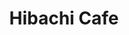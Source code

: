 ---
layout: place
title: "Hibachi Cafe"
permalink: /north-carolina/greensboro/hibachi-cafe.html
stateAbbr: NC
stateName: North Carolina
cityName: Greensboro
seo:
  name: "Hibachi Cafe"
  type: Restaurant
  links: https://www.hibachicafenorthcarolina.com/zdoq28ba/hibachi-cafe-greensboro-27401/order-online
description: "Hibachi Cafe serves delicious sushi in Greensboro, North Carolina. Try fresh Japanese dishes for a great dining experience. Available for takeout, delivery, lunch, and dinner."
place_id: ChIJuSVHIR8ZU4gR7aC73NHmlCs
photos:
  - name: >-
      places/ChIJuSVHIR8ZU4gR7aC73NHmlCs/photos/AeeoHcLZpKDvVeqleGa5795PuKYyYd3t49-JySCnpdwfzz_M_3Vmru6sl0H1i0I2xQp69_0535CKmmWx9sd0d91vjlgwuC7wmLs325kzi_zXhm7k2HMgQCRf104AMMNs2aArrDH9Y3jryikChWqtVQSdvk9GEmaXvUoI9ISd_18ibpYS6aDnh3YFbGVisZsYBitCknHbZFXXhsJ_fl2RYexyxRil2dALxNo_gWPQyizS4ZKYAB8PnQ4PAU7kNyinvrvFAbOv8hpWWUScHG5uPI5LMgeNympRsg4mP8oP2rGACukh39PeX708fyhLpgIuVLqkeFjtjw7UYh2od7bqVcasv5acPDZUEaHGJIF_lY_Z3pmMompKQovmkR-N_BCSRC3VOlghhI6kzaXWMnEvOPVM0gBrBn2dRYhB0kZ87DY_SjM
    widthPx: 4032
    heightPx: 3024
    authorAttributions:
      - displayName: Onna Jordan
        uri: https://maps.google.com/maps/contrib/103604119528279046596
        photoUri: >-
          https://lh3.googleusercontent.com/a-/ALV-UjVvlX2-ObD_cjlvXjivMo65gf5Kna6SsJ27ixF4oIUPlAXHpVqB=s100-p-k-no-mo
    flagContentUri: >-
      https://www.google.com/local/imagery/report/?cb_client=maps_api_places.places_api&image_key=!1e10!2sCIHM0ogKEICAgICT1r-eMw&hl=en-US
    googleMapsUri: >-
      https://www.google.com/maps/place//data=!3m4!1e2!3m2!1sCIHM0ogKEICAgICT1r-eMw!2e10!4m2!3m1!1s0x8853191f214725b9:0x2b94e6d1dcbba0ed
  - name: >-
      places/ChIJuSVHIR8ZU4gR7aC73NHmlCs/photos/AeeoHcJXV8NMQ8eK2VIEq8C2HG9LpVxpQQsgmUwrbSr_TNNxWlhyPFrpbupy6qO562Im4NF0RjwRqpTC5GGrcd9pwSnsxBZX1SVPsv8fnekC2dd8JcmydxjNG-MWcfCjhA1NgtblR4mhmxgE9mzPkXXasF-HTY-3xa_Lmkf3c4cgP2d9SxpCtZtNHzCLiFE_UxbMl3Q4aEmIlOJ5age1qpyaT7PDvLGtpMdmeqlv6YeSmpcWUqj-cFt63jKjf2DCH0CCMFAwYCqF9ZXIVKCCqzxYBg8ejfDtFXhGcJSdcxHq4pmdC0xzqMVZsj16FSIYJpa_EjkiFCHoDfCMs_1xFMSRV4ln7AhV2qOJaB8aiSmFEm3G9q1FfC7k72bYZQvGcC6Yatv8JDs1vVOo2qcXhk16fMEUZoxNJC75ReNz2MLJuLjX8WPj
    widthPx: 3024
    heightPx: 4032
    authorAttributions:
      - displayName: Michael Stradler
        uri: https://maps.google.com/maps/contrib/108654488828871886041
        photoUri: >-
          https://lh3.googleusercontent.com/a/ACg8ocL2Kah5UfDjaRi7ATF7Bt0oq4NhAEgbQkDhpoGxHHZNGMaC0w=s100-p-k-no-mo
    flagContentUri: >-
      https://www.google.com/local/imagery/report/?cb_client=maps_api_places.places_api&image_key=!1e10!2sCIHM0ogKEICAgIDXyeXqpAE&hl=en-US
    googleMapsUri: >-
      https://www.google.com/maps/place//data=!3m4!1e2!3m2!1sCIHM0ogKEICAgIDXyeXqpAE!2e10!4m2!3m1!1s0x8853191f214725b9:0x2b94e6d1dcbba0ed
  - name: >-
      places/ChIJuSVHIR8ZU4gR7aC73NHmlCs/photos/AeeoHcLrl8FjTC2xhqGQ3lOG_B0nmshPaa1fjNEBRquz7_UopXJw5qscLgNZgGcsVrgYvHJxqmNovFdYS0VvuXCTAqnJhkEgXyw8neYOmUe-_zUVBsPUXGlZSZeXz37kTLrDmFMVhGRsH_dPI6JTIFTIFxX5zSLoNas7VB-yHgd9Ns52HEc6WhNqqIRZ55kaxsG_QC4GdPt7-cb7xTiyUIEEU2tcnu_dV05WuEELqWgb2_W-JBH-Pk2U24uNgsPLbr2MGdQWVNqPkcaNQEWAj2oevlLZ4Vwgnw9ZGQyBNax0LHpVNyt7hcgo3zBf76yHs1lZIED1p_lWPCyI3IOp0Sgr2Dp0dFufYbV_GIFMNikcQqZ5zUj-ooE3-Pt4JrxNULJeNo4qbUOoTP_dh5Z5up55h4Up2DnhVK79Uqo89UI4i_jNPw
    widthPx: 3024
    heightPx: 4032
    authorAttributions:
      - displayName: Anurodh Jha
        uri: https://maps.google.com/maps/contrib/103809301860595579637
        photoUri: >-
          https://lh3.googleusercontent.com/a-/ALV-UjUEl5HP8MaPbE_-qb77786HUOi3tzDL3cuYpEK8jpKxF0GUnd9X=s100-p-k-no-mo
    flagContentUri: >-
      https://www.google.com/local/imagery/report/?cb_client=maps_api_places.places_api&image_key=!1e10!2sCIHM0ogKEICAgID7osnpJw&hl=en-US
    googleMapsUri: >-
      https://www.google.com/maps/place//data=!3m4!1e2!3m2!1sCIHM0ogKEICAgID7osnpJw!2e10!4m2!3m1!1s0x8853191f214725b9:0x2b94e6d1dcbba0ed
  - name: >-
      places/ChIJuSVHIR8ZU4gR7aC73NHmlCs/photos/AeeoHcIyyF7Xlo0LvK87MtaMfKupA5DHr-WyxstGxMGdkFYmF4zbr4StK9YLO-xSTX5Drt6Y1WNit5IUiW6UVltvhxDe4f5nvypIpIKEYnHaC7nnDBxmxGvuiB4oZt9UaKTbHEkNcodgXLYtfh56jMiJUEy_ymQW8WjhW9OG6LrVMj_mmotdZGu3y5R9Li_Jg4c7qz6kIBpQRvZwAKwBJ486QHaSf-oQmhPnWy8EnM0HOZ0U_hdr_aMdRQc1KP4dytFLTWqY1u1QQX9lXq8EbRjmwIHlNZbHbfbk4c3lE45DoNvfYRdaYE85x53-RPliOjWt5pU2b_UC8rpSret6kj3yr_sL9mqRaLtAew1oN4KvEtUnVSx6FcRLFokfgjIyj069yMGxFNNw-_ES4ZpHpkVT8odO8KKKwxD3__P5rQ77g3eD77XP
    widthPx: 3024
    heightPx: 4032
    authorAttributions:
      - displayName: Brittany Shearin
        uri: https://maps.google.com/maps/contrib/117125540151576665612
        photoUri: >-
          https://lh3.googleusercontent.com/a-/ALV-UjUPqYHO78lP8PdUSopEdM9bRptl9CPi3ELbPQfWPwsdiH6otiKk=s100-p-k-no-mo
    flagContentUri: >-
      https://www.google.com/local/imagery/report/?cb_client=maps_api_places.places_api&image_key=!1e10!2sCIHM0ogKEICAgID6ofOQgAE&hl=en-US
    googleMapsUri: >-
      https://www.google.com/maps/place//data=!3m4!1e2!3m2!1sCIHM0ogKEICAgID6ofOQgAE!2e10!4m2!3m1!1s0x8853191f214725b9:0x2b94e6d1dcbba0ed
  - name: >-
      places/ChIJuSVHIR8ZU4gR7aC73NHmlCs/photos/AeeoHcL4MWWhxed8zgJP0KtTYRTER2QOxklMtNJ7YAVFM4-GQZ3bJ22ligjLZLdpDy93xb7eA7VDotoaThvAr1gZHqgzavzNVLdk95KUFVSJcs4489AcsjK7qD7TLozYRrPU9Xnv1IiMtPGBq8np9Z1Zf3gySFed8WaEHb-NeEcU_NOKi6NDfCra7yjdJNXXq9COodi9PQ_GSdCbUV3grNFL3q4n0DbVlYPyd-3B0-oKZ_H8q8s_4FRo4qf0A5zCRMAlwIsfFlJE9DEsb3up2GPm0fhDIxM9vM8rzGWAbqzOtvUCtFU5i1eg0VJJnp9X9KA1N0wa6zka4apPC8t_LShrxGKcODflKTfTOX_WsEQUDFB5mFjztFRjUlXNB-7bFhS6_9m1g8e2rfFhnEmf8yP3R259sn0G2aDl_yn3Z59OdtoOAA
    widthPx: 3000
    heightPx: 4000
    authorAttributions:
      - displayName: Angela Lebu
        uri: https://maps.google.com/maps/contrib/114647099961070349120
        photoUri: >-
          https://lh3.googleusercontent.com/a-/ALV-UjWmlTYFXy1rd9_sKzkJ-ks7xvFzZ48993WhhpvOmYi8-qVXvBw=s100-p-k-no-mo
    flagContentUri: >-
      https://www.google.com/local/imagery/report/?cb_client=maps_api_places.places_api&image_key=!1e10!2sCIHM0ogKEICAgIDFuvDNPg&hl=en-US
    googleMapsUri: >-
      https://www.google.com/maps/place//data=!3m4!1e2!3m2!1sCIHM0ogKEICAgIDFuvDNPg!2e10!4m2!3m1!1s0x8853191f214725b9:0x2b94e6d1dcbba0ed
  - name: >-
      places/ChIJuSVHIR8ZU4gR7aC73NHmlCs/photos/AeeoHcJoMAH2jaa4Hz7zeLCDf6YMS6uzz93TaAWbWLu6p0nWt07qS9aEjncBYAgw2CG5EuC7-gYs3C_HgAtJ_jLNK4AYFDepK-RYvpnIGpSuZ2bec3lOfPoChWJn2qTFQvOu1eXv_-F_3pf06gg70yHZA-0UH7QCiVUi1HVYuytQfjhAExs6WKL3r8COyQxsZde6zTV0wT2ZS2X28w_Z1Tbp0lgQJcFmhho-X7NprZH0n8iyGRdP4F45TNkQpJFmC4iEDFpl7dIHFWHey07ZV7hp8s6efY8eMuKpPTP0Xp3c6aprpYm2g9tI_C1e67a465MCy0qF4N40YPN3levpGXiBNew43o4bfJcuAxHirtDxKwHQBiaTm6Pj_GnGlsoQZTv8HYt23cpV9l2LKMLHM-lrV_VqFxjHU3bqFkjOexJo43sPpQ
    widthPx: 3024
    heightPx: 4032
    authorAttributions:
      - displayName: Anurodh Jha
        uri: https://maps.google.com/maps/contrib/103809301860595579637
        photoUri: >-
          https://lh3.googleusercontent.com/a-/ALV-UjUEl5HP8MaPbE_-qb77786HUOi3tzDL3cuYpEK8jpKxF0GUnd9X=s100-p-k-no-mo
    flagContentUri: >-
      https://www.google.com/local/imagery/report/?cb_client=maps_api_places.places_api&image_key=!1e10!2sCIHM0ogKEICAgID7osnpZw&hl=en-US
    googleMapsUri: >-
      https://www.google.com/maps/place//data=!3m4!1e2!3m2!1sCIHM0ogKEICAgID7osnpZw!2e10!4m2!3m1!1s0x8853191f214725b9:0x2b94e6d1dcbba0ed
  - name: >-
      places/ChIJuSVHIR8ZU4gR7aC73NHmlCs/photos/AeeoHcJ2GN_xn6cIjdHERVlBQXOb4dpWjD3vQgoCxaqgIfRwlEhQEC6qkXiNJStSUzTX54nuJPwi2ew81-taB6weQ7BZ0R6rd9Lhby3aEr6gGWtsI3JFZuXStw_uuU4Dzg3yFz_43p8Vs1mK0Csti2F8iWj-vg30uBn9AQ8fQDsL-IT8Vd8ODS2uK4tcUbL3mBxtJJhmuJnIMViDsGnoxI2q3SspMVplbqK-_8yIsqLqjYTgaa4QPPIJUXa9hM85M2PAvHlTB0Z05To4NMZAbYr9ylTRo2HeGwmcvMMAXtVvVCDNWz0CZr_wIDPn3oIF7ogKDOSMXsSUMxWfHIsNxtjgAocv7mgv9fkOLjJtd7kKVWAtmkp1ftuX1REEwsah3pLFecpEw99jFHp5iCowzObw3jB9gpclRqYwhRYUS5fZoOAzN7QM
    widthPx: 3024
    heightPx: 4032
    authorAttributions:
      - displayName: Punch Harris
        uri: https://maps.google.com/maps/contrib/104546377649831305935
        photoUri: >-
          https://lh3.googleusercontent.com/a/ACg8ocImfIGi4AtM0sT3DEvY7OLIosEeX_vs_323G4bn8QLHzJ1poA=s100-p-k-no-mo
    flagContentUri: >-
      https://www.google.com/local/imagery/report/?cb_client=maps_api_places.places_api&image_key=!1e10!2sCIHM0ogKEICAgICWvL7Y2AE&hl=en-US
    googleMapsUri: >-
      https://www.google.com/maps/place//data=!3m4!1e2!3m2!1sCIHM0ogKEICAgICWvL7Y2AE!2e10!4m2!3m1!1s0x8853191f214725b9:0x2b94e6d1dcbba0ed
  - name: >-
      places/ChIJuSVHIR8ZU4gR7aC73NHmlCs/photos/AeeoHcKZ3lSpUpaoiSIhJlxuU-KaeDeKTbMqfW1lzHD_XnmTyChQe7kon1L2wWotyt15CYkq3s_KlKSvJyR0c6arIm0ighrPGr_LbC0gD4jSW5931g-qkiZ4oVk3pnfp8Rd7qd97JPWDPp7BntT_0R8_g-N-E5RqZjlaWAIE0oig2HDzONlDENzxXOPWQHYGYiW_GrezhOXL1-RIeotvaILeoHxq4crW12HWu7NSol-YUlN4Y9oKFslZpPVlZTURxJE1N3ad7x2gg4J6O_qzbcu9T4jJQ-7Z1ybNi1ZTprAomZqwQCCJf0W33wvcy9vfmMS2e-jwDv-6Mog_eVDYjHAu9_v7IO4iOV-cVz_8za_9W5XEq6MAED7-Ap9I_XBBpf9CJaBt6Vw2TuBJV8_1bPAqlII6PDmE5zEQBFX06ojW6BZru_ku
    widthPx: 3120
    heightPx: 4160
    authorAttributions:
      - displayName: Sharon Redmond
        uri: https://maps.google.com/maps/contrib/116517133905518842557
        photoUri: >-
          https://lh3.googleusercontent.com/a-/ALV-UjV9OXtC6oloUaLWawUqQp9yGE0G1Giy78qdzGiIXruCAGZt0eZMPQ=s100-p-k-no-mo
    flagContentUri: >-
      https://www.google.com/local/imagery/report/?cb_client=maps_api_places.places_api&image_key=!1e10!2sCIHM0ogKEICAgID2oeiazwE&hl=en-US
    googleMapsUri: >-
      https://www.google.com/maps/place//data=!3m4!1e2!3m2!1sCIHM0ogKEICAgID2oeiazwE!2e10!4m2!3m1!1s0x8853191f214725b9:0x2b94e6d1dcbba0ed
  - name: >-
      places/ChIJuSVHIR8ZU4gR7aC73NHmlCs/photos/AeeoHcKDC0QnBEhw7JgI-xq_FCfPCR61Mv4Q50NxqiApzp2uyHN_ZpXizQ33aweq3eFJQzhNpHMsaDlntxL56UCVEotmhuk65h4hSTOxnJwoXXeL9cIh81QfrYKMJZ2yxg6zJwdympCeN69qi1Yf4PrnTrkx5o8nJreHMvW8RWHB4PX04RhmmmHDUtWmMs9wMl6ICU6eEpPWOyf-35x6ofcCZPyRZFttYFMAEsCp3JrfbRQHPqHOPJ6mDuGH42JVwjs1GuOP7PDxRgnN-qy9K2T38VPivnk0ae01Y7ZXS6uYKaBlZdXWAkpXtTx_rDvVv_ViVZ4-0ck07orTTfuvZ33_dzd0TfJlQdoSkjH5eSwKSqDrC5H0KuJdD8x1-V6IsEX0u_1jAHhyDHpCf6-d2QUpQ1xTJloyj5IKKq0-zqamCqePS-s
    widthPx: 3120
    heightPx: 4160
    authorAttributions:
      - displayName: Sharon Redmond
        uri: https://maps.google.com/maps/contrib/116517133905518842557
        photoUri: >-
          https://lh3.googleusercontent.com/a-/ALV-UjV9OXtC6oloUaLWawUqQp9yGE0G1Giy78qdzGiIXruCAGZt0eZMPQ=s100-p-k-no-mo
    flagContentUri: >-
      https://www.google.com/local/imagery/report/?cb_client=maps_api_places.places_api&image_key=!1e10!2sCIHM0ogKEICAgID2nITtxQE&hl=en-US
    googleMapsUri: >-
      https://www.google.com/maps/place//data=!3m4!1e2!3m2!1sCIHM0ogKEICAgID2nITtxQE!2e10!4m2!3m1!1s0x8853191f214725b9:0x2b94e6d1dcbba0ed
  - name: >-
      places/ChIJuSVHIR8ZU4gR7aC73NHmlCs/photos/AeeoHcJTUd4maJqlqaSHOuWacrO4W5MqwdNR9XT70FSRS8bzCE4bhDlgun26BgjMnV0_kLKl4y6dXqK1DtVlEo7l160zMKqQxUAsubj6zJ38XwV5Pyxem8Q33LTIyJcLmB6OPML2HymyecI13UQNa4oOROpXlr8GYkPYSc-wj5Zpt_mnn3-ZAq8xf8BaARtK96BJmkN76d1UP4vyV8958Bt49N0TPydYCD4CJE9fU7OPdxMtD2bk0CkOmPBMGHdD5vPLIfdkdyZoTbw1I1t5mGe0MREZwWcVf2eSyuIkCcIiKzoQftyF6SODE1gEsBBgUDxlfA0JGc1sP-egqBkLtZ96Zld6EZeqM9arawRj4DIww_ZGzASCcfgOLn0t9W4ZhUDmrWA5sWOrjVFHFlI8e6eajFxc0Y4h40H1GoDSptA9U7o7zOM
    widthPx: 3024
    heightPx: 4032
    authorAttributions:
      - displayName: T
        uri: https://maps.google.com/maps/contrib/103681799965258817417
        photoUri: >-
          https://lh3.googleusercontent.com/a/ACg8ocIJfRtzeRr5oUFZBg2WNqPP2KDQyq9Ymjpn0eNC8Q7Y_o4_Cw=s100-p-k-no-mo
    flagContentUri: >-
      https://www.google.com/local/imagery/report/?cb_client=maps_api_places.places_api&image_key=!1e10!2sCIHM0ogKEICAgICJuKburwE&hl=en-US
    googleMapsUri: >-
      https://www.google.com/maps/place//data=!3m4!1e2!3m2!1sCIHM0ogKEICAgICJuKburwE!2e10!4m2!3m1!1s0x8853191f214725b9:0x2b94e6d1dcbba0ed
address: 362 S Elm St, Greensboro, NC 27401, USA
street: 362 S Elm St
city: Greensboro
state: NC
zip: '27401'
country: USA
neighborhood: Downtown
latitude: '36.068070'
longitude: '-79.791177'
accessibility_options:
  wheelchairAccessibleParking: true
  wheelchairAccessibleEntrance: true
  wheelchairAccessibleRestroom: true
  wheelchairAccessibleSeating: true
business_status: OPERATIONAL
name: Hibachi Cafe
google_maps_links:
  directionsUri: >-
    https://www.google.com/maps/dir//''/data=!4m7!4m6!1m1!4e2!1m2!1m1!1s0x8853191f214725b9:0x2b94e6d1dcbba0ed!3e0
  placeUri: https://maps.google.com/?cid=3140388629209915629
  writeAReviewUri: >-
    https://www.google.com/maps/place//data=!4m3!3m2!1s0x8853191f214725b9:0x2b94e6d1dcbba0ed!12e1
  reviewsUri: >-
    https://www.google.com/maps/place//data=!4m4!3m3!1s0x8853191f214725b9:0x2b94e6d1dcbba0ed!9m1!1b1
  photosUri: >-
    https://www.google.com/maps/place//data=!4m3!3m2!1s0x8853191f214725b9:0x2b94e6d1dcbba0ed!10e5
primary_type: Japanese Restaurant
opening_hours:
  regular: null
  current: null
secondary_opening_hours:
  regular:
    weekdayDescriptions: null
    type: null
  current:
    weekdayDescriptions: null
    type: null
phone: (336) 272-3005
price_level: PRICE_LEVEL_MODERATE
price_range: $10 &ndash; $20
rating: '4.0'
rating_count: 0
website: >-
  https://www.hibachicafenorthcarolina.com/zdoq28ba/hibachi-cafe-greensboro-27401/order-online
reviews:
  - name: >-
      places/ChIJuSVHIR8ZU4gR7aC73NHmlCs/reviews/ChdDSUhNMG9nS0VJQ0FnSUQ3b3NucGh3RRAB
    relativePublishTimeDescription: 7 months ago
    rating: 3
    text:
      text: >-
        The ambience is good. The menu is artistic. I loved the koi (taking a
        guess here) fishes painted on the wall. The staff are courteous and
        welcoming.


        The food was alright. I asked for steak (medium rare) with brown rice
        but received well done. What’s the point of asking how we want our steak
        cooked if in the end you want to disappoint us. Other than that
        everything is good. I also ordered pork gyozas and they were great. But
        maybe I wouldn’t come back here cuz I didn’t find the food too
        appealing. Overall 5/10
      languageCode: en
    originalText:
      text: >-
        The ambience is good. The menu is artistic. I loved the koi (taking a
        guess here) fishes painted on the wall. The staff are courteous and
        welcoming.


        The food was alright. I asked for steak (medium rare) with brown rice
        but received well done. What’s the point of asking how we want our steak
        cooked if in the end you want to disappoint us. Other than that
        everything is good. I also ordered pork gyozas and they were great. But
        maybe I wouldn’t come back here cuz I didn’t find the food too
        appealing. Overall 5/10
      languageCode: en
    authorAttribution:
      displayName: Anurodh Jha
      uri: https://www.google.com/maps/contrib/103809301860595579637/reviews
      photoUri: >-
        https://lh3.googleusercontent.com/a-/ALV-UjUEl5HP8MaPbE_-qb77786HUOi3tzDL3cuYpEK8jpKxF0GUnd9X=s128-c0x00000000-cc-rp-mo-ba3
    publishTime: '2024-08-22T18:28:57.025529Z'
    flagContentUri: >-
      https://www.google.com/local/review/rap/report?postId=ChdDSUhNMG9nS0VJQ0FnSUQ3b3NucGh3RRAB&d=17924085&t=1
    googleMapsUri: >-
      https://www.google.com/maps/reviews/data=!4m6!14m5!1m4!2m3!1sChdDSUhNMG9nS0VJQ0FnSUQ3b3NucGh3RRAB!2m1!1s0x8853191f214725b9:0x2b94e6d1dcbba0ed
  - name: >-
      places/ChIJuSVHIR8ZU4gR7aC73NHmlCs/reviews/ChZDSUhNMG9nS0VJQ0FnTUN3aGJtQUtREAE
    relativePublishTimeDescription: 3 weeks ago
    rating: 2
    text:
      text: >-
        Ordered on 03/19/2024

        I waited a full 45 minutes after being told it would be 25 minutes at
        most. I ordered 3 rolls and Habachi Salmon. The vegetables were less
        then seasoned, Salmon was overcooked, and everything was just not worth
        the wait and was just really disappointing. The staff did not seem to
        care about how long the wait was. Again, not bad just meh. I frankly
        will not be going again. It was my first impression and my last.
      languageCode: en
    originalText:
      text: >-
        Ordered on 03/19/2024

        I waited a full 45 minutes after being told it would be 25 minutes at
        most. I ordered 3 rolls and Habachi Salmon. The vegetables were less
        then seasoned, Salmon was overcooked, and everything was just not worth
        the wait and was just really disappointing. The staff did not seem to
        care about how long the wait was. Again, not bad just meh. I frankly
        will not be going again. It was my first impression and my last.
      languageCode: en
    authorAttribution:
      displayName: Alfred
      uri: https://www.google.com/maps/contrib/105010564982125821553/reviews
      photoUri: >-
        https://lh3.googleusercontent.com/a-/ALV-UjXEpQhpIXJhuQf6KhPb95N62pakeShjVy8w3OuRKFOLZboCZNI=s128-c0x00000000-cc-rp-mo
    publishTime: '2025-03-20T01:35:50.928209Z'
    flagContentUri: >-
      https://www.google.com/local/review/rap/report?postId=ChZDSUhNMG9nS0VJQ0FnTUN3aGJtQUtREAE&d=17924085&t=1
    googleMapsUri: >-
      https://www.google.com/maps/reviews/data=!4m6!14m5!1m4!2m3!1sChZDSUhNMG9nS0VJQ0FnTUN3aGJtQUtREAE!2m1!1s0x8853191f214725b9:0x2b94e6d1dcbba0ed
  - name: >-
      places/ChIJuSVHIR8ZU4gR7aC73NHmlCs/reviews/ChZDSUhNMG9nS0VJQ0FnSUNYMkxpcGRBEAE
    relativePublishTimeDescription: 6 months ago
    rating: 1
    text:
      text: >-
        Order vegetable hibachi midway after eating we discover chicken in our
        food! We are vegans. We waited about 45mins for our food and was told it
        would only be 10mins. After waiting the 40mins  we was told that they
        was out of carrots and I would have to wait or take my food as is… we
        just took it. We even call to let them know that we discovered they said
        it was nothing they can do unless I come all the way hack cross town to
        give them our plates just for a refund!
      languageCode: en
    originalText:
      text: >-
        Order vegetable hibachi midway after eating we discover chicken in our
        food! We are vegans. We waited about 45mins for our food and was told it
        would only be 10mins. After waiting the 40mins  we was told that they
        was out of carrots and I would have to wait or take my food as is… we
        just took it. We even call to let them know that we discovered they said
        it was nothing they can do unless I come all the way hack cross town to
        give them our plates just for a refund!
      languageCode: en
    authorAttribution:
      displayName: Iam Rasberry
      uri: https://www.google.com/maps/contrib/113910848558231349807/reviews
      photoUri: >-
        https://lh3.googleusercontent.com/a-/ALV-UjWaUWZhx0um_1nl34jrDZAo8R6oL4xWXnKZ0BWW27ci4VGYXlI9BQ=s128-c0x00000000-cc-rp-mo
    publishTime: '2024-10-13T00:45:22.064058Z'
    flagContentUri: >-
      https://www.google.com/local/review/rap/report?postId=ChZDSUhNMG9nS0VJQ0FnSUNYMkxpcGRBEAE&d=17924085&t=1
    googleMapsUri: >-
      https://www.google.com/maps/reviews/data=!4m6!14m5!1m4!2m3!1sChZDSUhNMG9nS0VJQ0FnSUNYMkxpcGRBEAE!2m1!1s0x8853191f214725b9:0x2b94e6d1dcbba0ed
  - name: >-
      places/ChIJuSVHIR8ZU4gR7aC73NHmlCs/reviews/ChZDSUhNMG9nS0VJQ0FnSUQ2b2RPQ2RBEAE
    relativePublishTimeDescription: 3 years ago
    rating: 3
    text:
      text: >-
        Customer service was great, I placed an order over the phone. The food
        was good the only thing is there is a difference between greasy goodness
        and just greasy. The chicken egg roll was very greasy unfortunately, it
        was even dripping from the egg roll like it did not have time to rest or
        drain from the fryer. Overall the food was good and the sauce for the
        egg roll was tasty.
      languageCode: en
    originalText:
      text: >-
        Customer service was great, I placed an order over the phone. The food
        was good the only thing is there is a difference between greasy goodness
        and just greasy. The chicken egg roll was very greasy unfortunately, it
        was even dripping from the egg roll like it did not have time to rest or
        drain from the fryer. Overall the food was good and the sauce for the
        egg roll was tasty.
      languageCode: en
    authorAttribution:
      displayName: Brittany Shearin
      uri: https://www.google.com/maps/contrib/117125540151576665612/reviews
      photoUri: >-
        https://lh3.googleusercontent.com/a-/ALV-UjUPqYHO78lP8PdUSopEdM9bRptl9CPi3ELbPQfWPwsdiH6otiKk=s128-c0x00000000-cc-rp-mo-ba4
    publishTime: '2021-10-02T00:18:14.575233Z'
    flagContentUri: >-
      https://www.google.com/local/review/rap/report?postId=ChZDSUhNMG9nS0VJQ0FnSUQ2b2RPQ2RBEAE&d=17924085&t=1
    googleMapsUri: >-
      https://www.google.com/maps/reviews/data=!4m6!14m5!1m4!2m3!1sChZDSUhNMG9nS0VJQ0FnSUQ2b2RPQ2RBEAE!2m1!1s0x8853191f214725b9:0x2b94e6d1dcbba0ed
  - name: >-
      places/ChIJuSVHIR8ZU4gR7aC73NHmlCs/reviews/ChZDSUhNMG9nS0VJQ0FnTUN3akszWUlBEAE
    relativePublishTimeDescription: 3 weeks ago
    rating: 5
    text:
      text: >-
        Hibachi Café never disappoints. I’ve been ordering here for years, and
        they only get better! Literally everything I’ve ever ordered from here
        is amazing, from the sushi to fried rice. Love it! Oh, and try the new
        steak and cheese egg rolls! They’re amazing! It’s giving pastelitos!!
      languageCode: en
    originalText:
      text: >-
        Hibachi Café never disappoints. I’ve been ordering here for years, and
        they only get better! Literally everything I’ve ever ordered from here
        is amazing, from the sushi to fried rice. Love it! Oh, and try the new
        steak and cheese egg rolls! They’re amazing! It’s giving pastelitos!!
      languageCode: en
    authorAttribution:
      displayName: Sandra Trail
      uri: https://www.google.com/maps/contrib/104261850739404515098/reviews
      photoUri: >-
        https://lh3.googleusercontent.com/a-/ALV-UjUcrIROfZDh9XSwUMq-a-y2xBsOMRY84TC4F8EZRh0wEl_PnnmFvA=s128-c0x00000000-cc-rp-mo-ba3
    publishTime: '2025-03-17T01:49:04.867569Z'
    flagContentUri: >-
      https://www.google.com/local/review/rap/report?postId=ChZDSUhNMG9nS0VJQ0FnTUN3akszWUlBEAE&d=17924085&t=1
    googleMapsUri: >-
      https://www.google.com/maps/reviews/data=!4m6!14m5!1m4!2m3!1sChZDSUhNMG9nS0VJQ0FnTUN3akszWUlBEAE!2m1!1s0x8853191f214725b9:0x2b94e6d1dcbba0ed
parking_options:
  freeParkingLot: true
  paidParkingLot: true
  freeStreetParking: true
  paidStreetParking: true
  valetParking: false
payment_options:
  acceptsCreditCards: true
  acceptsDebitCards: true
  acceptsCashOnly: false
  acceptsNfc: true
allow_dogs: null
curbside_pickup: null
delivery: true
dine_in: true
good_for_children: true
good_for_groups: null
good_for_sports: false
live_music: false
menu_for_children: null
outdoor_seating: false
reservable: true
restroom: true
serves_beer: false
serves_breakfast: null
serves_brunch: null
serves_cocktails: false
serves_coffee: false
serves_dinner: true
serves_dessert: null
serves_lunch: true
serves_vegetarian_food: true
serves_wine: false
takeout: true
update_category: essentials
summary: null

---